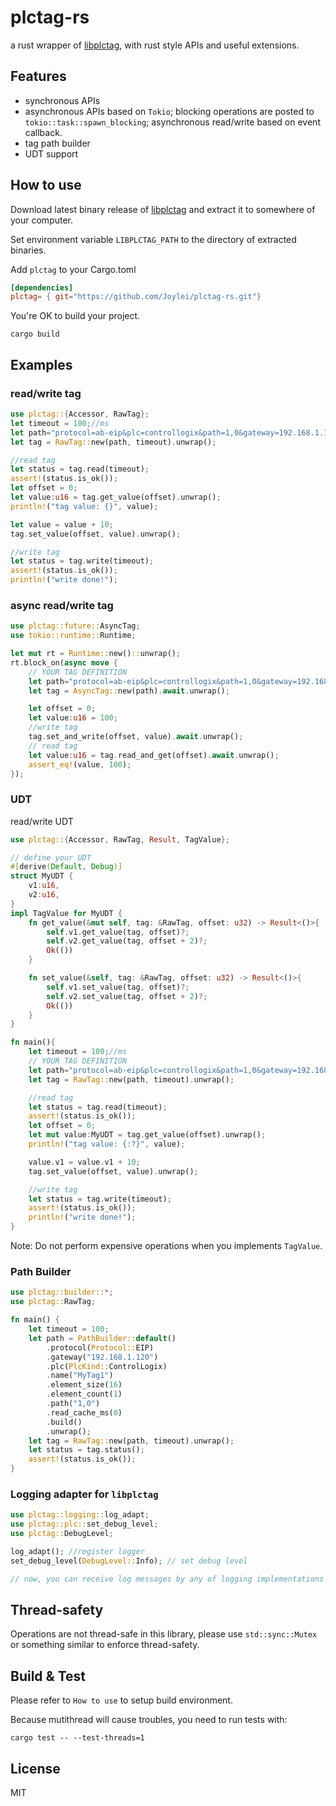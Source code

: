 # plctag-rs

a rust wrapper of [libplctag](https://github.com/libplctag/libplctag), with rust style APIs and useful extensions.

## Features

- synchronous APIs
- asynchronous APIs based on `Tokio`; blocking operations are posted to `tokio::task::spawn_blocking`; asynchronous read/write based on event callback.
- tag path builder
- UDT support

## How to use

Download latest binary release of [libplctag](https://github.com/libplctag/libplctag/releases) and extract it to somewhere of your computer.

Set environment variable `LIBPLCTAG_PATH` to the directory of extracted binaries.

Add `plctag` to your Cargo.toml

```toml
[dependencies]
plctag= { git="https://github.com/Joylei/plctag-rs.git"}
```

You're OK to build your project.

```shell
cargo build
```

## Examples

### read/write tag

 ```rust
 use plctag::{Accessor, RawTag};
 let timeout = 100;//ms
 let path="protocol=ab-eip&plc=controllogix&path=1,0&gateway=192.168.1.120&name=MyTag1&elem_count=1&elem_size=16";// YOUR TAG DEFINITION
 let tag = RawTag::new(path, timeout).unwrap();

 //read tag
 let status = tag.read(timeout);
 assert!(status.is_ok());
 let offset = 0;
 let value:u16 = tag.get_value(offset).unwrap();
 println!("tag value: {}", value);

 let value = value + 10;
 tag.set_value(offset, value).unwrap();

 //write tag
 let status = tag.write(timeout);
 assert!(status.is_ok());
 println!("write done!");
 ```

### async read/write tag

 ```rust
 use plctag::future::AsyncTag;
 use tokio::runtime::Runtime;

 let mut rt = Runtime::new()::unwrap();
 rt.block_on(async move {
     // YOUR TAG DEFINITION
     let path="protocol=ab-eip&plc=controllogix&path=1,0&gateway=192.168.1.120&name=MyTag1&elem_count=1&elem_size=16";
     let tag = AsyncTag::new(path).await.unwrap();

     let offset = 0;
     let value:u16 = 100;
     //write tag
     tag.set_and_write(offset, value).await.unwrap();
     // read tag
     let value:u16 = tag.read_and_get(offset).await.unwrap();
     assert_eq!(value, 100);
 });

 ```

### UDT

read/write UDT

 ```rust
use plctag::{Accessor, RawTag, Result, TagValue};

 // define your UDT
 #[derive(Default, Debug)]
 struct MyUDT {
     v1:u16,
     v2:u16,
 }
 impl TagValue for MyUDT {
     fn get_value(&mut self, tag: &RawTag, offset: u32) -> Result<()>{
         self.v1.get_value(tag, offset)?;
         self.v2.get_value(tag, offset + 2)?;
         Ok(())
     }

     fn set_value(&self, tag: &RawTag, offset: u32) -> Result<()>{
         self.v1.set_value(tag, offset)?;
         self.v2.set_value(tag, offset + 2)?;
         Ok(())
     }
 }

 fn main(){
     let timeout = 100;//ms
     // YOUR TAG DEFINITION
     let path="protocol=ab-eip&plc=controllogix&path=1,0&gateway=192.168.1.120&name=MyTag2&elem_count=2&elem_size=16";
     let tag = RawTag::new(path, timeout).unwrap();

     //read tag
     let status = tag.read(timeout);
     assert!(status.is_ok());
     let offset = 0;
     let mut value:MyUDT = tag.get_value(offset).unwrap();
     println!("tag value: {:?}", value);

     value.v1 = value.v1 + 10;
     tag.set_value(offset, value).unwrap();

     //write tag
     let status = tag.write(timeout);
     assert!(status.is_ok());
     println!("write done!");
 }

 ```

Note:
Do not perform expensive operations when you implements `TagValue`.

### Path Builder

```rust
use plctag::builder::*;
use plctag::RawTag;

fn main() {
    let timeout = 100;
    let path = PathBuilder::default()
        .protocol(Protocol::EIP)
        .gateway("192.168.1.120")
        .plc(PlcKind::ControlLogix)
        .name("MyTag1")
        .element_size(16)
        .element_count(1)
        .path("1,0")
        .read_cache_ms(0)
        .build()
        .unwrap();
    let tag = RawTag::new(path, timeout).unwrap();
    let status = tag.status();
    assert!(status.is_ok());
}

```

### Logging adapter for `libplctag`

```rust
use plctag::logging::log_adapt;
use plctag::plc::set_debug_level;
use plctag::DebugLevel;

log_adapt(); //register logger
set_debug_level(DebugLevel::Info); // set debug level

// now, you can receive log messages by any of logging implementations of crate `log`

```

## Thread-safety

Operations are not thread-safe in this library, please use `std::sync::Mutex` or something similar to enforce thread-safety.

## Build & Test

Please refer to `How to use` to setup build environment.

Because mutithread will cause troubles, you need to run tests with:

```shell
cargo test -- --test-threads=1
```

## License

MIT
